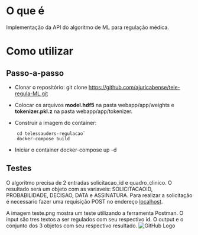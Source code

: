 # O que é
Implementação da API do algoritmo de ML para regulação médica.

# Como utilizar
## Passo-a-passo
- Clonar o repositório:
git clone https://github.com/ajuricabense/tele-regula-ML.git

- Colocar os arquivos **model.hdf5** na pasta webapp/app/weights e **tokenizer.pkl.z** na pasta webapp/app/tokenizer.  
- Construir a imagem do container:
```
    cd telessauders-regulacao`
    docker-compose build
```
- Iniciar o container
docker-compose up -d

## Testes
O algoritmo precisa de 2 entradas solicitacao_id e quadro_clinico. O resultado será um objeto com as variaveis: SOLICITACAOID, PROBABILIDADE, DECISAO, DATA e ASSINATURA. Para realizar a solicitação é necessario fazer uma requisição POST no endereço [localhost](http://localhost:8080/regular).

A imagem teste.png mostra um teste utilizando a ferramenta Postman. O input são tres textos a ser regulados com seu respectivo id. O output e o conjunto dos 3 objetos com seu respectivo resultado.
![GitHub Logo](/images/example.png)
